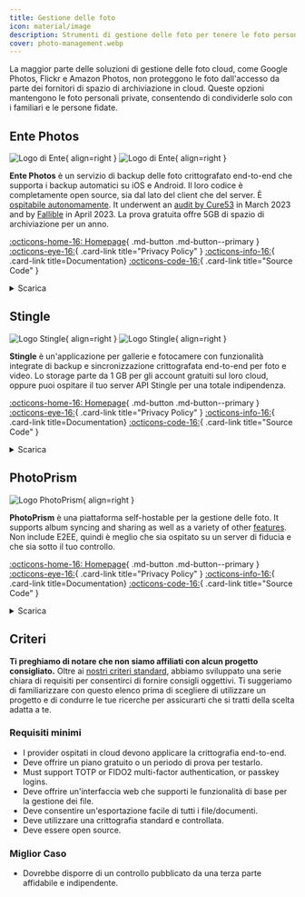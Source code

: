 ```yaml
---
title: Gestione delle foto
icon: material/image
description: Strumenti di gestione delle foto per tenere le foto personali al sicuro da occhi indiscreti dei provider di cloud storage e da altri accessi non autorizzati.
cover: photo-management.webp
---
```


La maggior parte delle soluzioni di gestione delle foto cloud, come Google Photos, Flickr e Amazon Photos, non proteggono le foto dall'accesso da parte dei fornitori di spazio di archiviazione in cloud. Queste opzioni mantengono le foto personali private, consentendo di condividerle solo con i familiari e le persone fidate.

## Ente Photos

<div class="admonition recommendation" markdown>

![Logo di Ente](assets/img/photo-management/ente.svg#only-light){ align=right }
![Logo di Ente](assets/img/photo-management/ente-dark.svg#only-dark){ align=right }

**Ente Photos** è un servizio di backup delle foto crittografato end-to-end che supporta i backup automatici su iOS e Android. Il loro codice è completamente open source, sia dal lato del client che del server. È [ospitabile autonomamente](https://github.com/ente-io/ente/tree/main/server#self-hosting). It underwent an [audit by Cure53](https://ente.io/blog/cryptography-audit) in March 2023 and by [Fallible](https://ente.io/reports/Fallible-Audit-Report-19-04-2023.pdf) in April 2023. La prova gratuita offre 5GB di spazio di archiviazione per un anno.

[:octicons-home-16: Homepage](https://ente.io){ .md-button .md-button--primary }
[:octicons-eye-16:](https://ente.io/privacy){ .card-link title="Privacy Policy" }
[:octicons-info-16:](https://ente.io/faq){ .card-link title=Documentation}
[:octicons-code-16:](https://github.com/ente-io/ente){ .card-link title="Source Code" }

<details class="downloads" markdown>
<summary>Scarica</summary>

- [:simple-googleplay: Google Play](https://play.google.com/store/apps/details?id=io.ente.photos)
- [:simple-android: Android](https://ente.io/download)
- [:simple-appstore: App Store](https://apps.apple.com/app/id1542026904)
- [:simple-github: GitHub](https://github.com/ente-io/ente/releases?q=photos)
- [:simple-windows11: Windows](https://ente.io/download)
- [:simple-apple: macOS](https://ente.io/download)
- [:simple-linux: Linux](https://ente.io/download)
- [:octicons-globe-16: Web](https://web.ente.io)

</details>

</div>

## Stingle

<div class="admonition recommendation" markdown>

![Logo Stingle](assets/img/photo-management/stingle.png#only-light){ align=right }
![Logo Stingle](assets/img/photo-management/stingle-dark.png#only-dark){ align=right }

**Stingle** è un'applicazione per gallerie e fotocamere con funzionalità integrate di backup e sincronizzazione crittografata end-to-end per foto e video. Lo storage parte da 1 GB per gli account gratuiti sul loro cloud, oppure puoi ospitare il tuo server API Stingle per una totale indipendenza.

[:octicons-home-16: Homepage](https://stingle.org){ .md-button .md-button--primary }
[:octicons-eye-16:](https://stingle.org/privacy){ .card-link title="Privacy Policy" }
[:octicons-info-16:](https://stingle.org/faq){ .card-link title=Documentation}
[:octicons-code-16:](https://github.com/stingle){ .card-link title="Source Code" }

<details class="downloads" markdown>
<summary>Scarica</summary>

- [:simple-googleplay: Google Play](https://play.google.com/store/apps/details?id=org.stingle.photos)
- [:simple-android: Android](https://f-droid.org/en/packages/org.stingle.photos)
- [:simple-appstore: App Store](https://apps.apple.com/app/id1582535448)
- [:simple-github: GitHub](https://github.com/stingle/stingle-photos-android/releases)

</details>

</div>

## PhotoPrism

<div class="admonition recommendation" markdown>

![Logo PhotoPrism](assets/img/photo-management/photoprism.svg){ align=right }

**PhotoPrism** è una piattaforma self-hostable per la gestione delle foto. It supports album syncing and sharing as well as a variety of other [features](https://photoprism.app/features). Non include E2EE, quindi è meglio che sia ospitato su un server di fiducia e che sia sotto il tuo controllo.

[:octicons-home-16: Homepage](https://photoprism.app){ .md-button .md-button--primary }
[:octicons-eye-16:](https://photoprism.app/privacy){ .card-link title="Privacy Policy" }
[:octicons-info-16:](https://photoprism.app/kb){ .card-link title=Documentation}
[:octicons-code-16:](https://github.com/photoprism){ .card-link title="Source Code" }

<details class="downloads" markdown>
<summary>Scarica</summary>

- [:simple-github: GitHub](https://github.com/photoprism)

</details>

</div>

## Criteri

**Ti preghiamo di notare che non siamo affiliati con alcun progetto consigliato.** Oltre ai [nostri criteri standard](about/criteria.md), abbiamo sviluppato una serie chiara di requisiti per consentirci di fornire consigli oggettivi. Ti suggeriamo di familiarizzare con questo elenco prima di scegliere di utilizzare un progetto e di condurre le tue ricerche per assicurarti che si tratti della scelta adatta a te.

### Requisiti minimi

- I provider ospitati in cloud devono applicare la crittografia end-to-end.
- Deve offrire un piano gratuito o un periodo di prova per testarlo.
- Must support TOTP or FIDO2 multi-factor authentication, or passkey logins.
- Deve offrire un'interfaccia web che supporti le funzionalità di base per la gestione dei file.
- Deve consentire un'esportazione facile di tutti i file/documenti.
- Deve utilizzare una crittografia standard e controllata.
- Deve essere open source.

### Miglior Caso

- Dovrebbe disporre di un controllo pubblicato da una terza parte affidabile e indipendente.

